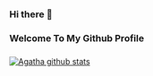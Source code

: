 ### Hi there 👋
### Welcome To My Github Profile
###

[![Agatha github stats](https://github-readme-stats.vercel.app/api?username=agathasenpai&show_icons=true&count_private=true&include_all_commits=true&theme=cobalt)](https://github.com/anuraghazra/github-readme-stats)


 



